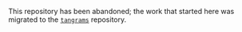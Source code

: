 This repository has been abandoned; the work that started here was migrated to the [`tangrams`](https://github.com/hawkrobe/tangrams) repository.
